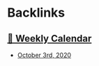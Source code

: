 
# Backlinks
## [  📅  Weekly Calendar](<  📅  Weekly Calendar.md>)
- [October 3rd, 2020](<October 3rd, 2020.md>)


